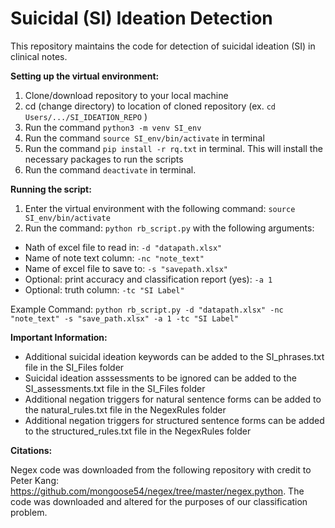 # Suicidal (SI) Ideation Detection
This repository maintains the code for detection of suicidal ideation (SI) in clinical notes. 

**Setting up the virtual environment:**

1. Clone/download repository to your local machine 
2. cd (change directory) to location of cloned repository (ex. ```cd Users/.../SI_IDEATION_REPO``` )
3. Run the command ```python3 -m venv SI_env```
3. Run the command ```source SI_env/bin/activate``` in terminal 
4. Run the command ```pip install -r rq.txt``` in terminal. This will install the necessary packages to run the scripts
5. Run the command ```deactivate``` in terminal. 


**Running the script:** 
1. Enter the virtual environment with the following command: ```source SI_env/bin/activate```
2. Run the command: ```python rb_script.py``` with the following arguments:
  - Nath of excel file to read in: ```-d "datapath.xlsx" ```
  - Name of note text column: ```-nc "note_text"```
  - Name of excel file to save to: ```-s "savepath.xlsx" ```
  - Optional: print accuracy and classification report (yes): ```-a 1 ```
  - Optional: truth column: ```-tc "SI Label"```
  
  Example Command: ```python rb_script.py -d "datapath.xlsx" -nc "note_text" -s "save_path.xlsx" -a 1 -tc "SI Label"```

**Important Information:**
- Additional suicidal ideation keywords can be added to the SI_phrases.txt file in the SI_Files folder
- Suicidal ideation asssessments to be ignored can be added to the SI_assessments.txt file in the SI_Files folder
- Additional negation triggers for natural sentence forms can be added to the natural_rules.txt file in the NegexRules folder 
- Additional negation triggers for structured sentence forms can be added to the structured_rules.txt file in the NegexRules folder


**Citations:**

Negex code was downloaded from the following repository with credit to Peter Kang: https://github.com/mongoose54/negex/tree/master/negex.python. The code was downloaded and altered for the purposes of our classification problem. 
